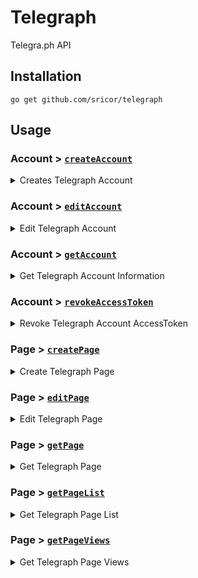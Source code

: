 # Telegraph

Telegra.ph API

## Installation
`go get github.com/sricor/telegraph`

## Usage
<h3 id="createAccount">Account > <a href="https://telegra.ph/api#createAccount"><code>createAccount</code></a></h3>
<details>
<summary>Creates Telegraph Account</summary>

```go
package main

import (
	"fmt"

	"github.com/sricor/telegraph"
)

func main() {
	client := telegraph.NewClient()
	account, err := client.CreateAccount(&telegraph.CreateAccountRequest{
		ShortName: "Sandbox",
		AuthorName: "Anonymous",
	})
	if err != nil {
		panic(err)
	}
	fmt.Print(account)
}
```

</details>




<h3 id="editAccount">Account > <a href="https://telegra.ph/api#editAccountInfo"><code>editAccount</code></a></h3>
<details>
<summary>Edit Telegraph Account</summary>

```go
package main

import (
	"fmt"

	"github.com/sricor/telegraph"
)

func main() {
	client := telegraph.NewClient()
	client.SetToken("<Token>")

	account, err := client.EditAccountInfo(&telegraph.EditAccountInfoRequest{
		ShortName: "Sandbox2",
		AuthorName: "Anonymous2",
	})
	if err != nil {
		panic(err)
	}
	fmt.Print(account)
}
```

</details>



<h3 id="getAccount">Account > <a href="https://telegra.ph/api#getAccountInfo"><code>getAccount</code></a></h3>
<details>
<summary>Get Telegraph Account Information</summary>

```go
package main

import (
	"fmt"

	"github.com/sricor/telegraph"
)

func main() {
	client := telegraph.NewClient()
	client.SetToken("<Token>")
	
	account, err := client.GetAccountInfo(&telegraph.GetAccountInfoRequest{
		Fields: []telegraph.AccountInfoFields{
			telegraph.AccountFieldShortName,
			telegraph.AccountFieldAuthorName,
		},
	})
	if err != nil {
		panic(err)
	}
	fmt.Print(account)
}
```

</details>




<h3 id="revokeAccessToken">Account > <a href="https://telegra.ph/api#revokeAccessToken"><code>revokeAccessToken</code></a></h3>
<details>
<summary>Revoke Telegraph Account AccessToken</summary>

```go
package main

import (
	"fmt"

	"github.com/sricor/telegraph"
)

func main() {
	client := telegraph.NewClient()
	client.SetToken("<Token>")
    
	account, err := client.RevokeAccessToken(&telegraph.RevokeAccessTokenRequest{})
	if err != nil {
		panic(err)
	}
	fmt.Print(account)
}
```

</details>




<h3 id="create">Page > <a href="https://telegra.ph/api#createPage"><code>createPage</code></a></h3>
<details>
<summary>Create Telegraph Page</summary>

```go
package main

import (
	"fmt"

	"github.com/sricor/telegraph"
)

func main() {
	client := telegraph.NewClient()
	client.SetToken("<Token>")

	content := telegraph.NodeElement{}
	content.AddText("Hello World!")

	page, err := client.CreatePage(&telegraph.CreatePageRequest{
		Title: "Sample Page",
		AuthorName: "Anonymous",
		Content: []telegraph.Node{content},
		// Content: []telegraph.Node{
		// 	telegraph.NodeElement{
		// 		Tag: "p",
		// 		Children: []telegraph.Node{
		// 			"Hello World!",
		// 		},
		// 	},
		// },
		ReturnContent: false,
	})
	if err != nil {
		panic(err)
	}
	fmt.Print(page)
}
```

</details>



<h3 id="edit">Page > <a href="https://telegra.ph/api#editPage"><code>editPage</code></a></h3>
<details>
<summary>Edit Telegraph Page</summary>

```go
package main

import (
	"fmt"

	"github.com/sricor/telegraph"
)

func main() {
	client := telegraph.NewClient()
	client.SetToken("<Token>")

	content := telegraph.NodeElement{}
	content.AddText("Hello World!")

	page, err := client.EditPage(&telegraph.EditPageRequest{
		Title: "Sample Page",
		AuthorName: "Anonymous",
		Content: []telegraph.Node{content},
		// Content: []telegraph.Node{
		// 	telegraph.NodeElement{
		// 		Tag: "p",
		// 		Children: []telegraph.Node{
		// 			"Hello World!",
		// 		},
		// 	},
		// },
		ReturnContent: false,
	})
	if err != nil {
		panic(err)
	}
	fmt.Print(page)
}
```

</details>



<h3 id="get">Page > <a href="https://telegra.ph/api#getPage"><code>getPage</code></a></h3>
<details>
<summary>Get Telegraph Page</summary>

```go
package main

import (
	"fmt"

	"github.com/sricor/telegraph"
)

func main() {
	client := telegraph.NewClient()

	page, err := client.GetPage(&telegraph.GetPageRequest{
		Path: "Sample-Page-12-15",
		ReturnContent: true,
	})
	if err != nil {
		panic(err)
	}
	fmt.Print(page)
}
```

</details>



<h3 id="getPages">Page > <a href="https://telegra.ph/api#getPageList"><code>getPageList</code></a></h3>
<details>
<summary>Get Telegraph Page List</summary>

```go
package main

import (
	"fmt"

	"github.com/sricor/telegraph"
)

func main() {
	client := telegraph.NewClient()
	client.SetToken("<Token>")

	pages, err := client.GetPageList(&telegraph.GetPageListRequest{
		Limit: 3,
	})
	if err != nil {
		panic(err)
	}
	fmt.Print(pages)
}
```

</details>




<h3 id="getPageViews">Page > <a href="https://telegra.ph/api#getViews"><code>getPageViews</code></a></h3>
<details>
<summary>Get Telegraph Page Views</summary>

```go
package main

import (
	"fmt"

	"github.com/sricor/telegraph"
)

func main() {
	client := telegraph.NewClient()

	page, err := client.GetViews(&telegraph.GetViewsRequest{
		Path: "Sample-Page-12-15",
		Year: 2016,
		Month: 12,
	})
	if err != nil {
		panic(err)
	}
	fmt.Print(page)
}
```

</details>
